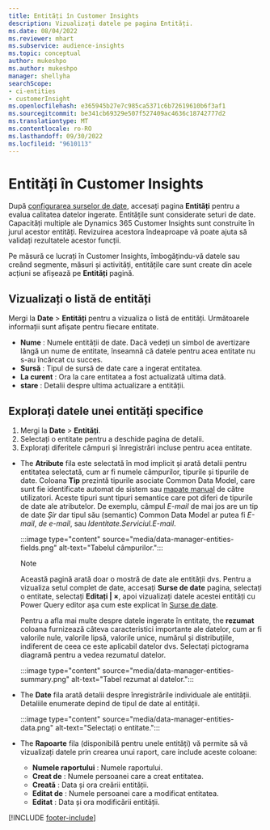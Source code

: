```yaml
---
title: Entități în Customer Insights
description: Vizualizați datele pe pagina Entități.
ms.date: 08/04/2022
ms.reviewer: mhart
ms.subservice: audience-insights
ms.topic: conceptual
author: mukeshpo
ms.author: mukeshpo
manager: shellyha
searchScope:
- ci-entities
- customerInsight
ms.openlocfilehash: e365945b27e7c985ca5371c6b72619610b6f3af1
ms.sourcegitcommit: be341cb69329e507f527409ac4636c18742777d2
ms.translationtype: MT
ms.contentlocale: ro-RO
ms.lasthandoff: 09/30/2022
ms.locfileid: "9610113"
---
```

# <a name="entities-in-customer-insights"></a>Entități în Customer Insights

După [configurarea surselor de date](data-sources.md), accesați pagina **Entități** pentru a evalua calitatea datelor ingerate. Entitățile sunt considerate seturi de date. Capacități multiple ale Dynamics 365 Customer Insights sunt construite în jurul acestor entități. Revizuirea acestora îndeaproape vă poate ajuta să validați rezultatele acestor funcții.

Pe măsură ce lucrați în Customer Insights, îmbogățindu-vă datele sau creând segmente, măsuri și activități, entitățile care sunt create din acele acțiuni se afișează pe **Entități** pagină.

## <a name="view-a-list-of-entities"></a>Vizualizați o listă de entități

Mergi la **Date** > **Entități** pentru a vizualiza o listă de entități. Următoarele informații sunt afișate pentru fiecare entitate.

- **Nume** : Numele entității de date. Dacă vedeți un simbol de avertizare lângă un nume de entitate, înseamnă că datele pentru acea entitate nu s-au încărcat cu succes.
- **Sursă** : Tipul de sursă de date care a ingerat entitatea.
- **La curent** : Ora la care entitatea a fost actualizată ultima dată.
- **stare** : Detalii despre ultima actualizare a entității.

## <a name="explore-a-specific-entitys-data"></a>Explorați datele unei entități specifice

1. Mergi la **Date** > **Entități**.
1. Selectați o entitate pentru a deschide pagina de detalii.  
1. Explorați diferitele câmpuri și înregistrări incluse pentru acea entitate.

- The **Atribute** fila este selectată în mod implicit și arată detalii pentru entitatea selectată, cum ar fi numele câmpurilor, tipurile și tipurile de date. Coloana **Tip** prezintă tipurile asociate Common Data Model, care sunt fie identificate automat de sistem sau [mapate manual](map-entities.md) de către utilizatori. Aceste tipuri sunt tipuri semantice care pot diferi de tipurile de date ale atributelor. De exemplu, câmpul *E-mail* de mai jos are un tip de date *Şir* dar tipul său (semantic) Common Data Model ar putea fi *E-mail*, *de e-mail*, sau *Identitate.Serviciul.E-mail*.

   :::image type="content" source="media/data-manager-entities-fields.png" alt-text="Tabelul câmpurilor.":::

   > [!NOTE]
   > Această pagină arată doar o mostră de date ale entității dvs. Pentru a vizualiza setul complet de date, accesați **Surse de date** pagina, selectați o entitate, selectați **Editați | ×**, apoi vizualizați datele acestei entități cu Power Query editor așa cum este explicat în [Surse de date](data-sources.md).

   Pentru a afla mai multe despre datele ingerate în entitate, the **rezumat** coloana furnizează câteva caracteristici importante ale datelor, cum ar fi valorile nule, valorile lipsă, valorile unice, numărul și distribuțiile, indiferent de ceea ce este aplicabil datelor dvs. Selectați pictograma diagramă pentru a vedea rezumatul datelor.

   :::image type="content" source="media/data-manager-entities-summary.png" alt-text="Tabel rezumat al datelor.":::

- The **Date** fila arată detalii despre înregistrările individuale ale entității. Detaliile enumerate depind de tipul de date al entității.

   :::image type="content" source="media/data-manager-entities-data.png" alt-text="Selectați o entitate.":::

- The **Rapoarte** fila (disponibilă pentru unele entități) vă permite să vă vizualizați datele prin crearea unui raport, care include aceste coloane:

  - **Numele raportului** : Numele raportului.
  - **Creat de** : Numele persoanei care a creat entitatea.
  - **Creată** : Data și ora creării entității.
  - **Editat de** : Numele persoanei care a modificat entitatea.
  - **Editat** : Data și ora modificării entității.

[!INCLUDE [footer-include](includes/footer-banner.md)]
